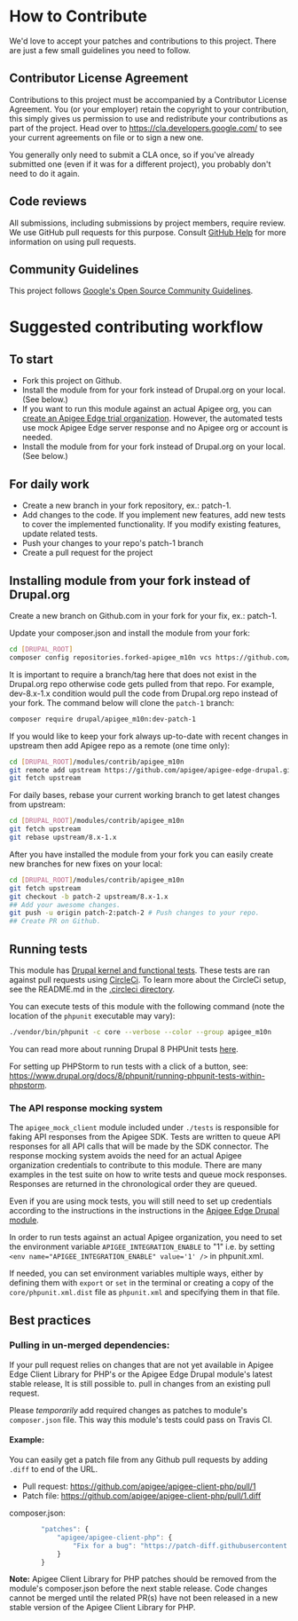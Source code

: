 # How to Contribute

We'd love to accept your patches and contributions to this project. There are
just a few small guidelines you need to follow.

## Contributor License Agreement

Contributions to this project must be accompanied by a Contributor License
Agreement. You (or your employer) retain the copyright to your contribution,
this simply gives us permission to use and redistribute your contributions as
part of the project. Head over to <https://cla.developers.google.com/> to see
your current agreements on file or to sign a new one.

You generally only need to submit a CLA once, so if you've already submitted one
(even if it was for a different project), you probably don't need to do it
again.

## Code reviews

All submissions, including submissions by project members, require review. We
use GitHub pull requests for this purpose. Consult
[GitHub Help](https://help.github.com/articles/about-pull-requests/) for more
information on using pull requests.

## Community Guidelines

This project follows [Google's Open Source Community Guidelines](https://opensource.google.com/conduct/).

# Suggested contributing workflow

## To start

* Fork this project on Github.
* Install the module from for your fork instead of Drupal.org on your local. (See below.)
* If you want to run this module against an actual Apigee org, you can [create an Apigee Edge trial organization](https://login.apigee.com/login).
  However, the automated tests use mock Apigee Edge server response and no Apigee org or account is needed.
* Install the module from for your fork instead of Drupal.org on your local. (See below.)

## For daily work

* Create a new branch in your fork repository, ex.: patch-1.
* Add changes to the code. If you implement new features, add new
tests to cover the implemented functionality. If you modify existing features, update related tests.
* Push your changes to your repo's patch-1 branch
* Create a pull request for the project

## Installing module from your fork instead of Drupal.org

Create a new branch on Github.com in your fork for your fix, ex.: patch-1.

Update your composer.json and install the module from your fork:
```bash
cd [DRUPAL_ROOT]
composer config repositories.forked-apigee_m10n vcs https://github.com/[YOUR-GITHUB-USERNAME]/apigee-edge-drupal
```

It is important to require a branch/tag here that does not exist in the Drupal.org repo otherwise code
gets pulled from that repo. For example, dev-8.x-1.x condition would pull the code from Drupal.org repo
instead of your fork. The command below will clone the `patch-1` branch:

```bash
composer require drupal/apigee_m10n:dev-patch-1
```

If you would like to keep your fork always up-to-date with recent changes in
upstream then add Apigee repo as a remote (one time only):

```bash
cd [DRUPAL_ROOT]/modules/contrib/apigee_m10n
git remote add upstream https://github.com/apigee/apigee-edge-drupal.git
git fetch upstream
```

For daily bases, rebase your current working branch to get latest changes from
upstream:

```bash
cd [DRUPAL_ROOT]/modules/contrib/apigee_m10n
git fetch upstream
git rebase upstream/8.x-1.x
```

After you have installed the module from your fork you can easily create new
branches for new fixes on your local:

```bash
cd [DRUPAL_ROOT]/modules/contrib/apigee_m10n
git fetch upstream
git checkout -b patch-2 upstream/8.x-1.x
## Add your awesome changes.
git push -u origin patch-2:patch-2 # Push changes to your repo.
## Create PR on Github.
```

## Running tests

This module has [Drupal kernel and functional tests](https://www.drupal.org/docs/8/testing/types-of-tests-in-drupal-8). These
tests are ran against pull requests using [CircleCi](https://circleci.com/). To learn more about the CircleCi setup, see
the README.md in the [.circleci directory](.circleci).

You can execute tests of this module with the following command (note the location
of the `phpunit` executable may vary):

```sh
./vendor/bin/phpunit -c core --verbose --color --group apigee_m10n
```

You can read more about running Drupal 8 PHPUnit tests [here](https://www.drupal.org/docs/8/phpunit/running-phpunit-tests).

For setting up PHPStorm to run tests with a click of a button, see:
<https://www.drupal.org/docs/8/phpunit/running-phpunit-tests-within-phpstorm>.

### The API response mocking system

The `apigee_mock_client` module included under `./tests` is responsible for faking API
responses from the Apigee SDK. Tests are written to queue API responses for all API calls
that will be made by the SDK connector. The response mocking system avoids the need for
an actual Apigee organization credentials to contribute to this module. There are many
examples in the test suite on how to write tests and queue mock responses. Responses are
returned in the chronological order they are queued.

Even if you are using mock tests, you will still need to set up credentials according to the instructions in the
instructions in the
[Apigee Edge Drupal module](https://github.com/apigee/apigee-edge-drupal/blob/8.x-1.x/CONTRIBUTING.md#running-tests).

In order to run tests against an actual Apigee organization, you need to set the environment variable
 `APIGEE_INTEGRATION_ENABLE` to "1" i.e. by setting `<env name="APIGEE_INTEGRATION_ENABLE" value='1' />` in phpunit.xml.

If needed, you can set environment variables multiple ways, either by defining them with
`export` or `set` in the terminal or creating a copy of the `core/phpunit.xml.dist`
file as `phpunit.xml` and specifying them in that file.

## Best practices

### Pulling in un-merged dependencies:

If your pull request relies on changes that are not yet available in Apigee Edge
Client Library for PHP's or the Apigee Edge Drupal module's latest stable release,
It is still possible to. pull in changes from an existing pull request.

Please *temporarily* add required changes as patches to module's `composer.json` file.
This way this module's tests could pass on Travis CI.

#### Example:

You can easily get a patch file from any Github pull requests by adding `.diff`
to end of the URL.

- Pull request: <https://github.com/apigee/apigee-client-php/pull/1>
- Patch file: <https://github.com/apigee/apigee-client-php/pull/1.diff>

composer.json:

```js
        "patches": {
            "apigee/apigee-client-php": {
                "Fix for a bug": "https://patch-diff.githubusercontent.com/raw/apigee/apigee-client-php/pull/1.diff"
            }
        }
```

**Note:** Apigee Client Library for PHP patches should be removed from the
module's composer.json before the next stable release. Code changes cannot be
merged until the related PR(s) have not been released in a new stable version of
the Apigee Client Library for PHP.
